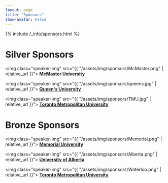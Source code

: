 ```yaml
---
layout: page
title: "Sponsors"
show-avatar: False
---
```


{% include /_info/sponsors.html %}

# Silver Sponsors
<img class="speaker-img" src="{{ "/assets/img/sponsors/McMaster.png" | relative_url }}">
[**McMaster University**](https://www.mcmaster.ca/)

<img class="speaker-img" src="{{ "/assets/img/sponsors/queens.jpg" | relative_url }}">
[**Queen's University**](https://www.queensu.ca/)

<img class="speaker-img" src="{{ "/assets/img/sponsors/TMU.jpg" | relative_url }}">
[**Toronto Metropolitan University**](https://www.torontomu.ca/)

# Bronze Sponsors
<img class="speaker-img" src="{{ "/assets/img/sponsors/Memorial.png" | relative_url }}">
[**Memorial University**](https://www.mun.ca/)

<img class="speaker-img" src="{{ "/assets/img/sponsors/Alberta.png" | relative_url }}">
[**University of Alberta**](https://www.ualberta.ca/index.html)

<img class="speaker-img" src="{{ "/assets/img/sponsors/Waterloo.png" | relative_url }}">
[**Toronto Metropolitan University**](https://uwaterloo.ca/)




